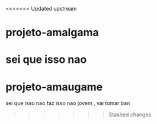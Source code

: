 <<<<<<< Updated upstream
# projeto-amalgama
sei que isso nao 
=======
# projeto-amaugame
sei que isso nao
faz isso nao jovem , vai tomar ban
>>>>>>> Stashed changes
